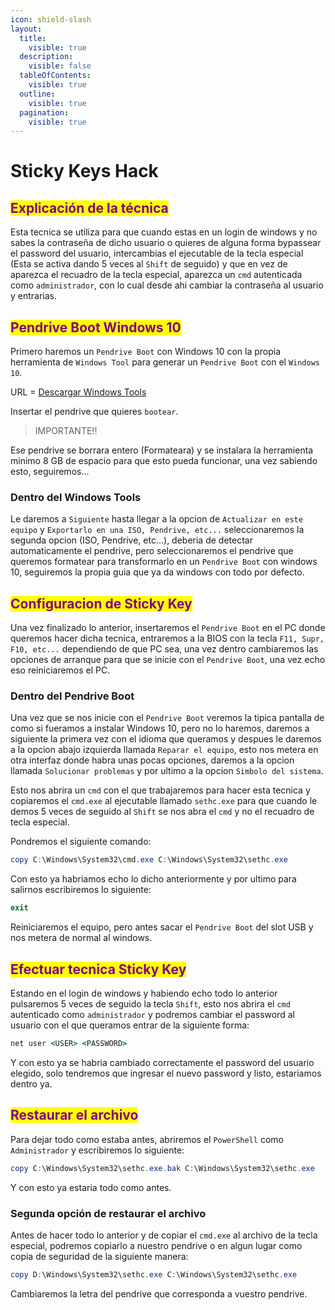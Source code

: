 ```yaml
---
icon: shield-slash
layout:
  title:
    visible: true
  description:
    visible: false
  tableOfContents:
    visible: true
  outline:
    visible: true
  pagination:
    visible: true
---
```


# Sticky Keys Hack

## <mark style="color:purple;">Explicación de la técnica</mark>

Esta tecnica se utiliza para que cuando estas en un login de windows y no sabes la contraseña de dicho usuario o quieres de alguna forma bypassear el password del usuario, intercambias el ejecutable de la tecla especial (Esta se activa dando 5 veces al `Shift` de seguido) y que en vez de aparezca el recuadro de la tecla especial, aparezca un `cmd` autenticada como `administrador`, con lo cual desde ahi cambiar la contraseña al usuario y entrarias.

## <mark style="color:purple;">Pendrive Boot Windows 10</mark>

Primero haremos un `Pendrive Boot` con Windows 10 con la propia herramienta de `Windows Tool` para generar un `Pendrive Boot` con el `Windows 10`.

URL = [Descargar Windows Tools](https://www.microsoft.com/es-es/software-download/windows10?msockid=2284017e9b096c8a2198147d9abc6d27)

Insertar el pendrive que quieres `bootear`.

> IMPORTANTE!!

Ese pendrive se borrara entero (Formateara) y se instalara la herramienta minimo 8 GB de espacio para que esto pueda funcionar, una vez sabiendo esto, seguiremos...

### Dentro del Windows Tools

Le daremos a `Siguiente` hasta llegar a la opcion de `Actualizar en este equipo` y `Exportarlo en una ISO, Pendrive, etc...` seleccionaremos la segunda opcion (ISO, Pendrive, etc...), deberia de detectar automaticamente el pendrive, pero seleccionaremos el pendrive que queremos formatear para transformarlo en un `Pendrive Boot` con windows 10, seguiremos la propia guia que ya da windows con todo por defecto.

## <mark style="color:purple;">Configuracion de Sticky Key</mark>

Una vez finalizado lo anterior, insertaremos el `Pendrive Boot` en el PC donde queremos hacer dicha tecnica, entraremos a la BIOS con la tecla `F11, Supr, F10, etc...` dependiendo de que PC sea, una vez dentro cambiaremos las opciones de arranque para que se inicie con el `Pendrive Boot`, una vez echo eso reiniciaremos el PC.

### Dentro del Pendrive Boot

Una vez que se nos inicie con el `Pendrive Boot` veremos la tipica pantalla de como si fueramos a instalar Windows 10, pero no lo haremos, daremos a siguiente la primera vez con el idioma que queramos y despues le daremos a la opcion abajo izquierda llamada `Reparar el equipo`, esto nos metera en otra interfaz donde habra unas pocas opciones, daremos a la opcion llamada `Solucionar problemas` y por ultimo a la opcion `Simbolo del sistema`.

Esto nos abrira un `cmd` con el que trabajaremos para hacer esta tecnica y copiaremos el `cmd.exe` al ejecutable llamado `sethc.exe` para que cuando le demos 5 veces de seguido al `Shift` se nos abra el `cmd` y no el recuadro de tecla especial.

Pondremos el siguiente comando:

```powershell
copy C:\Windows\System32\cmd.exe C:\Windows\System32\sethc.exe
```

Con esto ya habriamos echo lo dicho anteriormente y por ultimo para salirnos escribiremos lo siguiente:

```powershell
exit
```

Reiniciaremos el equipo, pero antes sacar el `Pendrive Boot` del slot USB y nos metera de normal al windows.

## <mark style="color:purple;">Efectuar tecnica Sticky Key</mark>

Estando en el login de windows y habiendo echo todo lo anterior pulsaremos 5 veces de seguido la tecla `Shift`, esto nos abrira el `cmd` autenticado como `administrador` y podremos cambiar el password al usuario con el que queramos entrar de la siguiente forma:

```cmd
net user <USER> <PASSWORD>
```

Y con esto ya se habria cambiado correctamente el password del usuario elegido, solo tendremos que ingresar el nuevo password y listo, estariamos dentro ya.

## <mark style="color:purple;">Restaurar el archivo</mark>

Para dejar todo como estaba antes, abriremos el `PowerShell` como `Administrador` y escribiremos lo siguiente:

```powershell
copy C:\Windows\System32\sethc.exe.bak C:\Windows\System32\sethc.exe
```

Y con esto ya estaria todo como antes.

### Segunda opción de restaurar el archivo

Antes de hacer todo lo anterior y de copiar el `cmd.exe` al archivo de la tecla especial, podremos copiarlo a nuestro pendrive o en algun lugar como copia de seguridad de la siguiente manera:

```powershell
copy D:\Windows\System32\sethc.exe C:\Windows\System32\sethc.exe
```

Cambiaremos la letra del pendrive que corresponda a vuestro pendrive.
